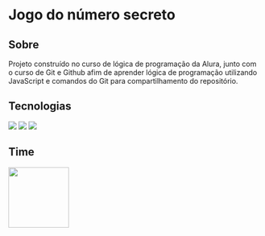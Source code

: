 <h1>Jogo do número secreto</h1>

<h2>Sobre</h2>
<p>Projeto construído no curso de lógica de programação da Alura, junto com o curso de Git e Github afim de aprender lógica de programação utilizando JavaScript e comandos do Git para compartilhamento do repositório.</p>

<h2>Tecnologias</h2>
<div>
  <img src="https://img.shields.io/badge/HTML-red">
  <img src="https://img.shields.io/badge/CSS-blue">
  <img src="https://img.shields.io/badge/JavaScript-yellow">
</div>

<h2>Time</h2>
<img src="https://avatars.githubusercontent.com/u/93215362?v=4" width=120>
